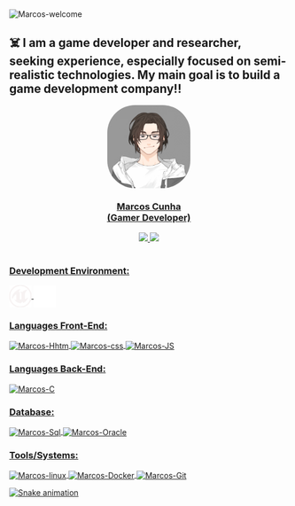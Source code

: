 <img title="Marcos-welcome" src="https://github.com/marcos-py/animation.svg/blob/master/readme.svg" alt="Marcos-welcome" align="center" height="" width="2000">

## :skull_and_crossbones: I am a game developer and researcher, seeking experience, especially focused on semi-realistic technologies. My main goal is to build a game development company!!



<div align="center">
  <a href="https://github.com/Marcos-py">
  <img align="center" alt="Marcos-pic" height="150" style="border-radius:50px;" src="profile.gif">
   <center><h3>
       Marcos Cunha<br>(Gamer Developer)
       </h3></center>
  <img height="180em" src="https://github-readme-stats.vercel.app/api?username=Marcos-py&show_icons=true&theme=dracula&include_all_commits=true&count_private=true"/>
  <img height="180em" src="https://github-readme-stats.vercel.app/api/top-langs/?username=Marcos-py&layout=compact&langs_count=7&theme=dracula"/>
</div><br>

</div>

### Development Environment:

<div style="display: inline_block">    
    <img align="center" alt="Marcos-Unreal" height="40" width="40" src="CSV/unreal.svg">  
    <img align="center" alt="Marcos-Unity" height="40" width="40" src="CSV/unity.svg">  
</div>

### Languages Front-End:

<div style="display: inline_block">    <img align="center" alt="Marcos-Hhtm" height="40" width="40" src="https://cdn.jsdelivr.net/gh/devicons/devicon/icons/html5/html5-original.svg">     <img align="center" alt="Marcos-css" height="40" width="40" src="https://cdn.jsdelivr.net/gh/devicons/devicon/icons/css3/css3-original.svg">    <img align="center" alt="Marcos-JS" height="40" width="40" src="https://cdn.jsdelivr.net/gh/devicons/devicon/icons/javascript/javascript-original.svg">   </div>

### Languages Back-End:

<div style="display: inline_block">
    <img align="center" alt="Marcos-C" height="40" width="40" src="https://cdn.jsdelivr.net/gh/devicons/devicon/icons/c/c-original.svg">   
</div>

### Database:

<div style="display: inline_block">
    <img align="center" alt="Marcos-Sql" height="50" width="50" src="https://cdn.jsdelivr.net/gh/devicons/devicon/icons/mysql/mysql-original.svg">    
    <img align="center" alt="Marcos-Oracle" height="50" width="50" src="https://cdn.jsdelivr.net/gh/devicons/devicon/icons/oracle/oracle-original.svg"> 
</div>

### Tools/Systems:

<div style="display: inline_block">
     <img align="center" alt="Marcos-linux" height="40" width="40" src="https://cdn.jsdelivr.net/gh/devicons/devicon/icons/linux/linux-original.svg">     
    <img align="center" alt="Marcos-Docker" height="40" width="40" src="https://cdn.jsdelivr.net/gh/devicons/devicon/icons/docker/docker-original.svg"> 
    <img align="center" alt="Marcos-Git" height="40" width="40" src="https://cdn.jsdelivr.net/gh/devicons/devicon/icons/git/git-original.svg">  
</div>

![Snake animation](https://github.com/Marcos-py/Marcos-py/blob/output/github-contribution-grid-snake.svg)
